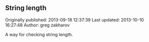 ## String length

Originally published: 2013-09-18 12:37:39
Last updated: 2013-10-10 16:27:48
Author: greg zakharov

A way for checking string length.